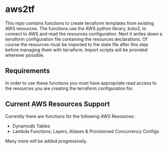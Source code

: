# aws2tf
This repo contains functions to create terraform templates from existing AWS resources. The functions use the AWS python
library, boto3, to connect to AWS and read the resources configuration. Next it writes down a terraform configuration 
file containing the resources declarations. Of course the resources must be imported to the state file after this step 
before managing them with terraform. Import scripts will be provided wherever possible.

## Requirements

In order to use these functions you must have appropriate read access to the resources you are creating the terraform 
configuration for. 

## Current AWS Resources Support

Currently there are functions for the following  AWS Resources: 
 - Dynamodb Tables
 - Lambda Functions, Layers, Aliases & Provisioned Concurrency Configs 
 
Many more will be added progressively. 